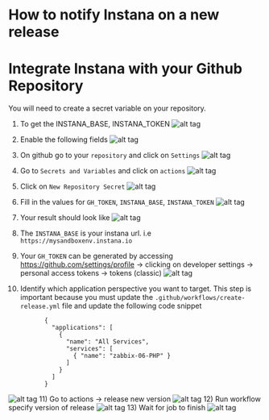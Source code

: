 # How to notify Instana on a new release

# Integrate Instana with your Github Repository
You will need to create a secret variable on your repository. 

1) To get the INSTANA_BASE, INSTANA_TOKEN
![alt tag](img/instana_settings.png "Secrets")
2) Enable the following fields
![alt tag](img/enable_fields.png "Secrets")
3) On github go to your `repository` and click on `Settings`
![alt tag](img/settings.png "Settings")
4) Go to `Secrets and Variables` and click on `actions`
![alt tag](img/secrets_and_vars.png "Settings")
5) Click on `New Repository Secret`
![alt tag](img/secrets.png "Secrets")
6) Fill in the values for `GH_TOKEN`, `INSTANA_BASE`, `INSTANA_TOKEN`
![alt tag](img/secrets.png "Secrets")
7) Your result should look like
![alt tag](img/repo_secrets.png "Secrets")
8) The `INSTANA_BASE` is your instana url. i.e `https://mysandboxenv.instana.io`
9) Your `GH_TOKEN` can be generated by accessing https://github.com/settings/profile -> clicking on developer settings -> personal access tokens -> tokens (classic)
![alt tag](img/token.png "Secrets")

10) Identify which application perspective you want to target.
This step is important because you must update the `.github/workflows/create-release.yml` file and update the following code snippet
```
          {
            "applications": [
              {
                "name": "All Services",
                "services": [
                  { "name": "zabbix-06-PHP" }
                ]
              }
            ]
          }
```
![alt tag](img/applications.png "Secrets")
11) Go to actions -> release new version
![alt tag](img/actions.png "Secrets")
12) Run workflow specify version of release 
![alt tag](img/workflow.png "Secrets")
13) Wait for job to finish
![alt tag](img/job_pending.png "Secrets")